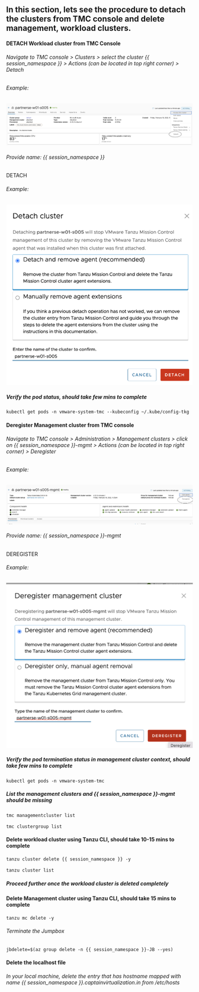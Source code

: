 ## In this section, lets see the procedure to detach the clusters from TMC console and delete management, workload clusters. 

#### DETACH Workload cluster from TMC Console

###### Navigate to TMC console > Clusters > select the cluster {{ session_namespace }} > Actions (can be located in top right corner) > Detach 

###### Example: 

![Application](images/TMC-26.png)

###### Provide name: {{ session_namespace }}

DETACH

###### Example: 

![Application](images/TMC-27.png)

##### Verify the pod status, should take few mins to complete

```execute
kubectl get pods -n vmware-system-tmc --kubeconfig ~/.kube/config-tkg
```

#### Deregister Management cluster from TMC console

###### Navigate to TMC console > Administration > Management clusters > click on {{ session_namespace }}-mgmt > Actions (can be located in top right corner) > Deregister 

###### Example: 

![Application](images/TMC-28.png)

###### Provide name: {{ session_namespace }}-mgmt

DEREGISTER

###### Example: 

![Application](images/TMC-29.png)

##### Verify the pod termination status in management cluster context, should take few mins to complete

```execute-2
kubectl get pods -n vmware-system-tmc
```

##### List the management clusters and {{ session_namespace }}-mgmt should be missing

```execute
tmc managementcluster list
```

```execute
tmc clustergroup list
```

#### Delete workload cluster using Tanzu CLI, should take 10-15 mins to complete

```execute-2
tanzu cluster delete {{ session_namespace }} -y
```

```execute-2
tanzu cluster list
```

##### Proceed further once the workload cluster is deleted completely

#### Delete Management cluster using Tanzu CLI, should take 15 mins to complete

```execute-2
tanzu mc delete -y
```

###### Terminate the Jumpbox

```execute-1
jbdelete=$(az group delete -n {{ session_namespace }}-JB --yes)
```

#### Delete the localhost file

###### In your local machine, delete the entry that has hostname mapped with name {{ session_namespace }}.captainvirtualization.in from /etc/hosts
